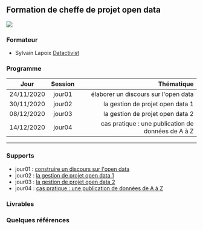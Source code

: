 ## Formation de cheffe de projet open data

![](https://www.agglo-larochelle.fr/cdalr-new-theme/images/logo-cda.svg)


### Formateur
* Sylvain Lapoix [Datactivist](https://datactivist.coop/)

### Programme


| Jour | Session | Thématique | 
| :-----: | :-----: |  -----: | 
| 24/11/2020 | jour01 | élaborer un discours sur l'open data |
| 30/11/2020 | jour02 | la gestion de projet open data 1 |
| 08/12/2020 | jour03 | la gestion de projet open data 2 |
| 14/12/2020 | jour04 | cas pratique : une publication de données de A à Z |

------

### Supports

* jour01 : [construire un discours sur l'open data](https://datactivist.coop/ca_larochelle_formation/formation_cheffeproj/jour01/#1)
* jour02 : [la gestion de projet open data 1](https://datactivist.coop/ca_larochelle_formation/formation_cheffeproj/jour02/#1)
* jour03 : [la gestion de projet open data 2](https://datactivist.coop/ca_larochelle_formation/formation_cheffeproj/jour03/#1)
* jour04 : [cas pratique : une publication de données de A à Z](https://datactivist.coop/ca_larochelle_formation/formation_cheffeproj/jour04/#1)

### Livrables

### Quelques références

